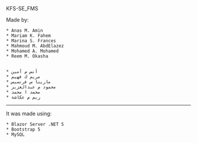 KFS-SE_FMS

Made by:

	* Anas M. Amin
	* Mariam K. Fahem
	* Marina S. Frances
	* Mahmoud M. AbdElazez
	* Mohamed A. Mohamed
	* Reem M. Okasha


	* أنس م أمين
	* مريم ك فهيم
	* مارينا س فرنسيس
	* محمود م عبدالعزيز
	* محمد ا محمد
	* ريم م عكاشة

__________________________________

It was made using:
	
	* Blazor Server .NET 5
	* Bootstrap 5
	* MySQL
